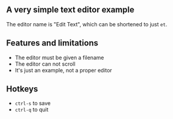 ## A very simple text editor example

The editor name is "Edit Text", which can be shortened to just `et`.

## Features and limitations

* The editor must be given a filename
* The editor can not scroll
* It's just an example, not a proper editor

## Hotkeys

* `ctrl-s` to save
* `ctrl-q` to quit
